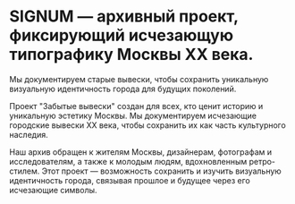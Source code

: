 # <b>SIGNUM — архивный проект, фиксирующий исчезающую типографику Москвы XX века.</b>
Мы документируем старые вывески, чтобы сохранить уникальную визуальную идентичность города для будущих поколений.

Проект "Забытые вывески" создан для всех, кто ценит историю и уникальную эстетику Москвы. Мы документируем исчезающие городские вывески XX века, чтобы сохранить их как часть культурного наследия.

Наш архив обращен к жителям Москвы, дизайнерам, фотографам и исследователям, 
а также к молодым людям, вдохновленным ретро-стилем. Этот проект — возможность сохранить и изучить визуальную идентичность города, связывая прошлое и будущее через его исчезающие символы.

